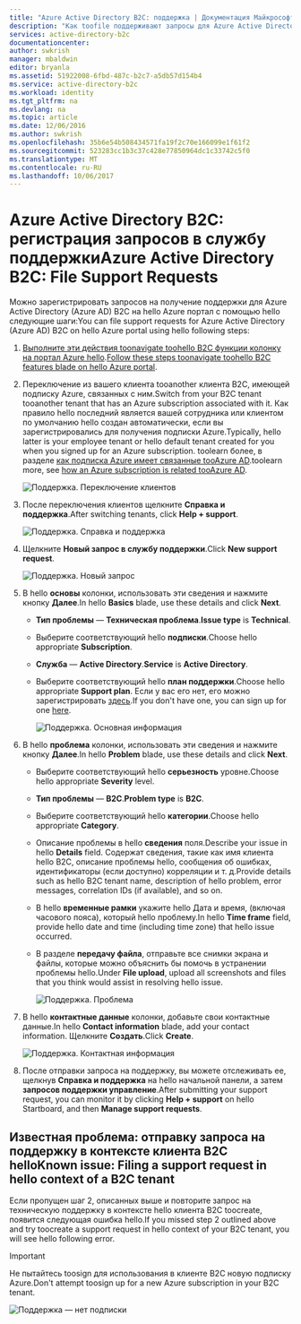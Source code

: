 ```yaml
---
title: "Azure Active Directory B2C: поддержка | Документация Майкрософт"
description: "Как toofile поддерживают запросы для Azure Active Directory B2C"
services: active-directory-b2c
documentationcenter: 
author: swkrish
manager: mbaldwin
editor: bryanla
ms.assetid: 51922008-6fbd-487c-b2c7-a5db57d154b4
ms.service: active-directory-b2c
ms.workload: identity
ms.tgt_pltfrm: na
ms.devlang: na
ms.topic: article
ms.date: 12/06/2016
ms.author: swkrish
ms.openlocfilehash: 35b6e54b508434571fa19f2c70e166099e1f61f2
ms.sourcegitcommit: 523283cc1b3c37c428e77850964dc1c33742c5f0
ms.translationtype: MT
ms.contentlocale: ru-RU
ms.lasthandoff: 10/06/2017
---
```

# <a name="azure-active-directory-b2c-file-support-requests"></a><span data-ttu-id="6a839-103">Azure Active Directory B2C: регистрация запросов в службу поддержки</span><span class="sxs-lookup"><span data-stu-id="6a839-103">Azure Active Directory B2C: File Support Requests</span></span>
<span data-ttu-id="6a839-104">Можно зарегистрировать запросов на получение поддержки для Azure Active Directory (Azure AD) B2C на hello Azure портал с помощью hello следующие шаги:</span><span class="sxs-lookup"><span data-stu-id="6a839-104">You can file support requests for Azure Active Directory (Azure AD) B2C on hello Azure portal using hello following steps:</span></span>

1. <span data-ttu-id="6a839-105">[Выполните эти действия toonavigate toohello B2C функции колонку на портал Azure hello](active-directory-b2c-app-registration.md#navigate-to-b2c-settings).</span><span class="sxs-lookup"><span data-stu-id="6a839-105">[Follow these steps toonavigate toohello B2C features blade on hello Azure portal](active-directory-b2c-app-registration.md#navigate-to-b2c-settings).</span></span>
2. <span data-ttu-id="6a839-106">Переключение из вашего клиента tooanother клиента B2C, имеющей подписку Azure, связанных с ним.</span><span class="sxs-lookup"><span data-stu-id="6a839-106">Switch from your B2C tenant tooanother tenant that has an Azure subscription associated with it.</span></span> <span data-ttu-id="6a839-107">Как правило hello последний является вашей сотрудника или клиентом по умолчанию hello создан автоматически, если вы зарегистрировались для получения подписки Azure.</span><span class="sxs-lookup"><span data-stu-id="6a839-107">Typically, hello latter is your employee tenant or hello default tenant created for you when you signed up for an Azure subscription.</span></span> <span data-ttu-id="6a839-108">toolearn более, в разделе [как подписка Azure имеет связанные tooAzure AD](../active-directory/active-directory-how-subscriptions-associated-directory.md).</span><span class="sxs-lookup"><span data-stu-id="6a839-108">toolearn more, see [how an Azure subscription is related tooAzure AD](../active-directory/active-directory-how-subscriptions-associated-directory.md).</span></span>
   
    ![Поддержка. Переключение клиентов](./media/active-directory-b2c-support/support-switch-dir.png)
3. <span data-ttu-id="6a839-110">После переключения клиентов щелкните **Справка и поддержка**.</span><span class="sxs-lookup"><span data-stu-id="6a839-110">After switching tenants, click **Help + support**.</span></span>
   
    ![Поддержка. Справка и поддержка](./media/active-directory-b2c-support/support-support.png)
4. <span data-ttu-id="6a839-112">Щелкните **Новый запрос в службу поддержки**.</span><span class="sxs-lookup"><span data-stu-id="6a839-112">Click **New support request**.</span></span>
   
    ![Поддержка. Новый запрос](./media/active-directory-b2c-support/support-new.png)
5. <span data-ttu-id="6a839-114">В hello **основы** колонки, использовать эти сведения и нажмите кнопку **Далее**.</span><span class="sxs-lookup"><span data-stu-id="6a839-114">In hello **Basics** blade, use these details and click **Next**.</span></span>
   
   * <span data-ttu-id="6a839-115">**Тип проблемы** — **Техническая проблема**.</span><span class="sxs-lookup"><span data-stu-id="6a839-115">**Issue type** is **Technical**.</span></span>
   * <span data-ttu-id="6a839-116">Выберите соответствующий hello **подписки**.</span><span class="sxs-lookup"><span data-stu-id="6a839-116">Choose hello appropriate **Subscription**.</span></span>
   * <span data-ttu-id="6a839-117">**Служба** — **Active Directory**.</span><span class="sxs-lookup"><span data-stu-id="6a839-117">**Service** is **Active Directory**.</span></span>
   * <span data-ttu-id="6a839-118">Выберите соответствующий hello **план поддержки**.</span><span class="sxs-lookup"><span data-stu-id="6a839-118">Choose hello appropriate **Support plan**.</span></span> <span data-ttu-id="6a839-119">Если у вас его нет, его можно зарегистрировать [здесь](https://azure.microsoft.com/en-us/support/plans/).</span><span class="sxs-lookup"><span data-stu-id="6a839-119">If you don't have one, you can sign up for one [here](https://azure.microsoft.com/en-us/support/plans/).</span></span>
     
     ![Поддержка. Основная информация](./media/active-directory-b2c-support/support-basics.png)
6. <span data-ttu-id="6a839-121">В hello **проблема** колонки, использовать эти сведения и нажмите кнопку **Далее**.</span><span class="sxs-lookup"><span data-stu-id="6a839-121">In hello **Problem** blade, use these details and click **Next**.</span></span>
   
   * <span data-ttu-id="6a839-122">Выберите соответствующий hello **серьезность** уровне.</span><span class="sxs-lookup"><span data-stu-id="6a839-122">Choose hello appropriate **Severity** level.</span></span>
   * <span data-ttu-id="6a839-123">**Тип проблемы** — **B2C**.</span><span class="sxs-lookup"><span data-stu-id="6a839-123">**Problem type** is **B2C**.</span></span>
   * <span data-ttu-id="6a839-124">Выберите соответствующий hello **категории**.</span><span class="sxs-lookup"><span data-stu-id="6a839-124">Choose hello appropriate **Category**.</span></span>
   * <span data-ttu-id="6a839-125">Описание проблемы в hello **сведения** поля.</span><span class="sxs-lookup"><span data-stu-id="6a839-125">Describe your issue in hello **Details** field.</span></span> <span data-ttu-id="6a839-126">Содержат сведения, такие как имя клиента hello B2C, описание проблемы hello, сообщения об ошибках, идентификаторы (если доступно) корреляции и т. д.</span><span class="sxs-lookup"><span data-stu-id="6a839-126">Provide details such as hello B2C tenant name, description of hello problem, error messages, correlation IDs (if available), and so on.</span></span>
   * <span data-ttu-id="6a839-127">В hello **временные рамки** укажите hello Дата и время, (включая часового пояса), который hello проблему.</span><span class="sxs-lookup"><span data-stu-id="6a839-127">In hello **Time frame** field, provide hello date and time (including time zone) that hello issue occurred.</span></span>
   * <span data-ttu-id="6a839-128">В разделе **передачу файла**, отправьте все снимки экрана и файлы, которые можно объяснить бы помочь в устранении проблемы hello.</span><span class="sxs-lookup"><span data-stu-id="6a839-128">Under **File upload**, upload all screenshots and files that you think would assist in resolving hello issue.</span></span>
     
     ![Поддержка. Проблема](./media/active-directory-b2c-support/support-problem.png)
7. <span data-ttu-id="6a839-130">В hello **контактные данные** колонки, добавьте свои контактные данные.</span><span class="sxs-lookup"><span data-stu-id="6a839-130">In hello **Contact information** blade, add your contact information.</span></span> <span data-ttu-id="6a839-131">Щелкните **Создать**.</span><span class="sxs-lookup"><span data-stu-id="6a839-131">Click **Create**.</span></span>
   
    ![Поддержка. Контактная информация](./media/active-directory-b2c-support/support-contact.png)
8. <span data-ttu-id="6a839-133">После отправки запроса на поддержку, вы можете отслеживать ее, щелкнув **Справка и поддержка** на hello начальной панели, а затем **запросов поддержки управление**.</span><span class="sxs-lookup"><span data-stu-id="6a839-133">After submitting your support request, you can monitor it by clicking **Help + support** on hello Startboard, and then **Manage support requests**.</span></span>

## <a name="known-issue-filing-a-support-request-in-hello-context-of-a-b2c-tenant"></a><span data-ttu-id="6a839-134">Известная проблема: отправку запроса на поддержку в контексте клиента B2C hello</span><span class="sxs-lookup"><span data-stu-id="6a839-134">Known issue: Filing a support request in hello context of a B2C tenant</span></span>
<span data-ttu-id="6a839-135">Если пропущен шаг 2, описанных выше и повторите запрос на техническую поддержку в контексте hello клиента B2C toocreate, появится следующая ошибка hello.</span><span class="sxs-lookup"><span data-stu-id="6a839-135">If you missed step 2 outlined above and try toocreate a support request in hello context of your B2C tenant, you will see hello following error.</span></span>

> [!IMPORTANT]
> <span data-ttu-id="6a839-136">Не пытайтесь toosign для использования в клиенте B2C новую подписку Azure.</span><span class="sxs-lookup"><span data-stu-id="6a839-136">Don't attempt toosign up for a new Azure subscription in your B2C tenant.</span></span>  
> 
> 

![Поддержка — нет подписки](./media/active-directory-b2c-support/support-no-sub.png)

